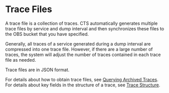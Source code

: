 # Trace Files<a name="en-us_topic_0043877298"></a>

A trace file is a collection of traces. CTS automatically generates multiple trace files by service and dump interval and then synchronizes these files to the OBS bucket that you have specified.

Generally, all traces of a service generated during a dump interval are compressed into one trace file. However, if there are a large number of traces, the system will adjust the number of traces contained in each trace file as needed.

Trace files are in JSON format.

For details about how to obtain trace files, see  [Querying Archived Traces](querying-archived-traces.md). For details about key fields in the structure of a trace, see  [Trace Structure](trace-structure.md).

